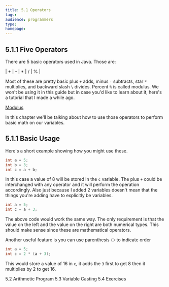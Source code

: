 ```yaml
---
title: 5.1 Operators
tags:
audience: programmers
type:
homepage:
---
```


## 5.1.1 Five Operators

There are 5 basic operators used in Java. Those are:

| + | - | * | / | % |

Most of these are pretty basic plus `+` adds, minus `-` subtracts, star `*` multiplies, and backward slash `\` divides. Percent `%` is called modulus. We won't be using it in this guide but in case you'd like to learn about it, here's a tutorial that I made a while ago.

[Modulus](https://www.youtube.com/watch?v=LKS3SwVByug)

In this chapter we'll be talking about how to use those operators to perform basic math on our variables.

## 5.1.1 Basic Usage

Here's a short example showing how you might use these.

~~~java
int a = 5;
int b = 3;
int c = a + b;
~~~

In this case a value of 8 will be stored in the `c` variable. The plus `+` could be interchanged with any operator and it will perform the operation accordingly. Also just because I added 2 variables doesn't mean that the things you're adding have to explicitly be variables.

~~~java
int a = 5;
int c = a + 3;
~~~

The above code would work the same way. The only requirement is that the value on the left and the value on the right are both numerical types. This should make sense since these are mathematical operators.  

Another useful feature is you can use parenthesis `()` to indicate order

~~~java
int a = 5;
int c = 2 * (a + 3);
~~~

This would store a value of 16 in `c`, it adds the `3` first to get 8 then it multiplies by 2 to get 16.

5.2 Arithmetic Program
5.3 Variable Casting
5.4 Exercises
